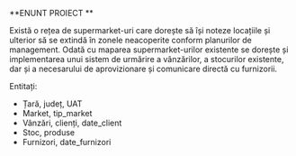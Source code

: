 **ENUNT PROIECT **

Există o rețea de supermarket-uri care dorește să își noteze locațiile și ulterior să se extindă  în zonele neacoperite conform planurilor de management. Odată cu maparea supermarket-urilor existente se dorește și implementarea unui sistem de urmărire a vânzărilor, a stocurilor existente, dar și a necesarului de aprovizionare și comunicare directă cu furnizorii.


Entitați:
-	Țară, județ, UAT
-	Market, tip_market
-	Vânzări, clienți, date_client
-	Stoc, produse
-	Furnizori, date_furnizori
